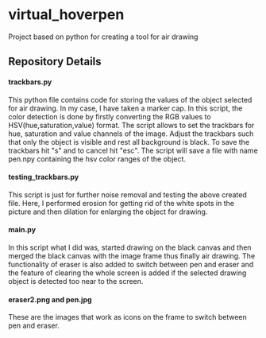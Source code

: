 # virtual_hoverpen
Project based on python for creating a tool for air drawing

## Repository Details

#### trackbars.py
This python file contains code for storing the values of the object selected for air drawing. In my case, I have taken a marker cap.
In this script, the color detection is done by firstly converting the RGB values to HSV(hue,saturation,value) format. The script allows to set the trackbars for hue, saturation and value channels of the image. Adjust the trackbars such that only the object is visible and rest all background is black. To save the trackbars hit "s" and to cancel hit "esc".
The script will save a file with name pen.npy containing the hsv color ranges of the object.

#### testing_trackbars.py
This script is just for further noise removal and testing the above created file. Here, I performed erosion for getting rid of the white spots in the picture and then dilation for enlarging the object for drawing. 

#### main.py
In this script what I did was, started drawing on the black canvas and then merged the black canvas with the image frame thus finally air drawing. The functionality of eraser is also added to switch between pen and eraser and the feature of clearing the whole screen is added if the selected drawing object is detected too near to the screen.

#### eraser2.png and pen.jpg
These are the images that work as icons on the frame to switch between pen and eraser.
